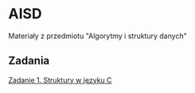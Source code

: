 # AISD
Materiały z przedmiotu "Algorytmy i struktury danych"

## Zadania

[Zadanie 1. Struktury w języku C](zadanie_1.md) 
